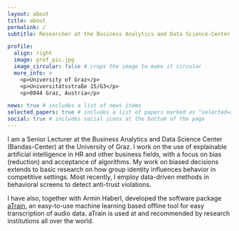 ```yaml
---
layout: about
title: about
permalink: /
subtitle: Researcher at the Business Analytics and Data Science-Center at the Unviersity of Graz

profile:
  align: right
  image: prof_pic.jpg
  image_circular: false # crops the image to make it circular
  more_info: >
    <p>University of Graz</p>
    <p>Universitätsstraße 15/G3</p>
    <p>8044 Graz, Austria</p>

news: true # includes a list of news items
selected_papers: true # includes a list of papers marked as "selected={true}"
social: true # includes social icons at the bottom of the page
---
```



I am a Senior Lecturer at the Business Analytics and Data Science Center (Bandas-Center) at the University of Graz. I work on the use of explainable artificial intelligence in HR and other business fields, with a focus on bias (reduction) and acceptance of algorithms. My work on biased decisions extends to basic research on how group identity influences behavior in competitive settings. Most recently, I employ data-driven methods in behavioral screens to detect anti-trust violations.

I have also, together with Armin Haberl, developed the software package [aTrain](https://github.com/JuergenFleiss/aTrain), an easy-to-use machine learning based offline tool for easy transcription of audio data. aTrain is used at and recommended by research institutions all over the world.
